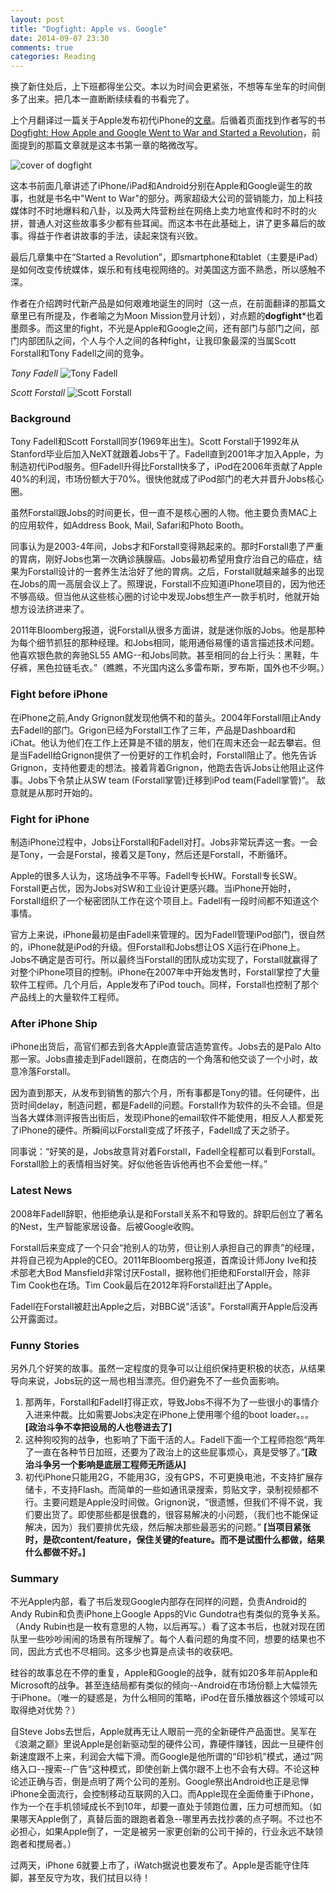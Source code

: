 ```yaml
---
layout: post
title: "Dogfight: Apple vs. Google"
date: 2014-09-07 23:30
comments: true
categories: Reading
---
```


换了新住处后，上下班都得坐公交。本以为时间会更紧张，不想等车坐车的时间倒多了出来。把几本一直断断续续看的书看完了。

<!--more--> 

上个月翻译过一篇关于Apple发布初代iPhone的[文章](http://blog.pzheng.info/blog/2014/08/04/and_then_steve_said/)。后循着页面找到作者写的书[Dogfight: How Apple and Google Went to War and Started a Revolution](http://www.amazon.com/Battle-Titans-Transforming-Previously-Published-ebook/dp/B00BIV1R98)，前面提到的那篇文章就是这本书第一章的略微改写。

![cover of dogfight](https://dl.dropboxusercontent.com/u/6459697/blogimage/20140907_dogfight_cover.jpg)

这本书前面几章讲述了iPhone/iPad和Android分别在Apple和Google诞生的故事，也就是书名中"Went to War"的部分。两家超级大公司的营销能力，加上科技媒体时不时地爆料和八卦，以及两大阵营粉丝在网络上卖力地宣传和时不时的火拼，普通人对这些故事多少都有些耳闻。而这本书在此基础上，讲了更多幕后的故事。得益于作者讲故事的手法，读起来饶有兴致。

最后几章集中在“Started a Revolution”，即smartphone和tablet（主要是iPad）是如何改变传统媒体，娱乐和有线电视网络的。对美国这方面不熟悉，所以感触不深。

作者在介绍跨时代新产品是如何艰难地诞生的同时（这一点，在前面翻译的那篇文章里已有所提及，作者喻之为Moon Mission登月计划），对点题的**dogfight***也着墨颇多。而这里的fight，不光是Apple和Google之间，还有部门与部门之间，部门内部团队之间，个人与个人之间的各种fight，让我印象最深的当属Scott Forstall和Tony Fadell之间的竞争。

*Tony Fadell*
![Tony Fadell](http://upload.wikimedia.org/wikipedia/commons/thumb/6/67/Tony_Fadell.jpg/570px-Tony_Fadell.jpg)

*Scott Forstall*
![Scott Forstall](http://upload.wikimedia.org/wikipedia/commons/thumb/1/19/Scott_Forstall.jpg/400px-Scott_Forstall.jpg)

### Background

Tony Fadell和Scott Forstall同岁(1969年出生)。Scott Forstall于1992年从Stanford毕业后加入NeXT就跟着Jobs干了。Fadell直到2001年才加入Apple，为制造初代iPod服务。但Fadell升得比Forstall快多了，iPod在2006年贡献了Apple 40%的利润，市场份额大于70%。很快他就成了iPod部门的老大并晋升Jobs核心圈。

虽然Forstall跟Jobs的时间更长，但一直不是核心圈的人物。他主要负责MAC上的应用软件，如Address Book, Mail, Safari和Photo Booth。

同事认为是2003-4年间，Jobs才和Forstall变得熟起来的。那时Forstall患了严重的胃病，刚好Jobs也第一次确诊胰腺癌。Jobs最初希望用食疗治自己的癌症，结果为Forstall设计的一套养生法治好了他的胃病。之后，Forstall就越来越多的出现在Jobs的周一高层会议上了。照理说，Forstall不应知道iPhone项目的，因为他还不够高级。但当他从这些核心圈的讨论中发现Jobs想生产一款手机时，他就开始想方设法挤进来了。

2011年Bloomberg报道，说Forstall从很多方面讲，就是迷你版的Jobs。他是那种为每个细节抓狂的那种经理。和Jobs相同，能用通俗易懂的语言描述技术问题。他喜欢银色款的奔驰SL55 AMG--和Jobs同款。甚至相同的台上行头：黑鞋，牛仔裤，黑色拉链毛衣。”（瞧瞧，不光国内这么多雷布斯，罗布斯，国外也不少啊。）

### Fight before iPhone

在iPhone之前,Andy Grignon就发现他俩不和的苗头。2004年Forstall阻止Andy去Fadell的部门。Grigon已经为Forstall工作了三年，产品是Dashboard和iChat。他认为他们在工作上还算是不错的朋友，他们在周末还会一起去攀岩。但是当Fadell给Grignon提供了一份更好的工作机会时，Forstall阻止了。他先告诉Grignon，支持他要走的想法。接着背着Grignon，他跑去告诉Jobs让他阻止这件事。Jobs下令禁止从SW team (Forstall掌管)迁移到iPod team(Fadell掌管)”。 敌意就是从那时开始的。

### Fight for iPhone

制造iPhone过程中，Jobs让Forstall和Fadell对打。Jobs非常玩弄这一套。一会是Tony，一会是Forstal，接着又是Tony，然后还是Forstall，不断循环。

Apple的很多人认为，这场战争不平等。Fadell专长HW。Forstall专长SW。Forstall更占优，因为Jobs对SW和工业设计更感兴趣。当iPhone开始时，Forstall组织了一个秘密团队工作在这个项目上。Fadell有一段时间都不知道这个事情。

官方上来说，iPhone最初是由Fadell来管理的。因为Fadell管理iPod部门，很自然的，iPhone就是iPod的升级。但Forstall和Jobs想让OS X运行在iPhone上。Jobs不确定是否可行。所以最终当Forstall的团队成功实现了，Forstall就赢得了对整个iPhone项目的控制。iPhone在2007年中开始发售时，Forstall掌控了大量软件工程师。几个月后，Apple发布了iPod touch。同样，Forstall也控制了那个产品线上的大量软件工程师。

### After iPhone Ship

iPhone出货后，高官们都去到各大Apple直营店造势宣传。Jobs去的是Palo Alto那一家。Jobs直接走到Fadell跟前，在商店的一个角落和他交谈了一个小时，故意冷落Forstall。

因为直到那天，从发布到销售的那六个月，所有事都是Tony的错。任何硬件，出货时间delay，制造问题，都是Fadell的问题。Forstall作为软件的头不会错。但是当各大媒体测评报告出街后，发现iPhone的email软件不能使用，相反人人都爱死了iPhone的硬件。所瞬间以Forstall变成了坏孩子，Fadell成了天之骄子。

同事说：“好笑的是，Jobs故意背对着Forstall，Fadell全程都可以看到Forstall。Forstall脸上的表情相当好笑。好似他爸告诉他再也不会爱他一样。”

### Latest News

2008年Fadell辞职，他拒绝承认是和Forstall关系不和导致的。辞职后创立了著名的Nest，生产智能家居设备。后被Google收购。

Forstall后来变成了一个只会“抢别人的功劳，但让别人承担自己的罪责”的经理，并将自己视为Apple的CEO。2011年Bloomberg报道，首席设计师Jony Ive和技术部老大Bod Mansfield非常讨厌Fostall，据称他们拒绝和Forstall开会，除非Tim Cook也在场。Tim Cook最后在2012年将Forstall赶出了Apple。

Fadell在Forstall被赶出Apple之后，对BBC说"活该"。Forstall离开Apple后没再公开露面过。

### Funny Stories

另外几个好笑的故事。虽然一定程度的竞争可以让组织保持更积极的状态，从结果导向来说，Jobs玩的这一局也相当漂亮。但仍避免不了一些负面影响。

1. 那两年，Forstall和Fadell打得正欢，导致Jobs不得不为了一些很小的事情介入进来仲裁。比如需要Jobs决定在iPhone上使用哪个组的boot loader。。。**[政治斗争不幸把设局的人也卷进去了]**
2. 这种狗咬狗的战争，也影响了下面干活的人。Fadell下面一个工程师抱怨“两年了一直在各种节日加班，还要为了政治上的这些屁事烦心，真是受够了。”**[政治斗争另一个影响是底层工程师无所适从]**
3. 初代iPhone只能用2G，不能用3G，没有GPS，不可更换电池，不支持扩展存储卡，不支持Flash。而简单的一些如通讯录搜索，剪贴文字，录制视频都不行。主要问题是Apple没时间做。Grignon说，“很遗憾，但我们不得不说，我们要出货了。即使那些都是很蠢的，很容易解决的小问题，（我们也不能保证解决，因为）我们要排优先级，然后解决那些最恶劣的问题。” **[当项目紧张时，是砍content/feature，保住关键的feature。而不是试图什么都做，结果什么都做不好。]**

### Summary

不光Apple内部，看了书后发现Google内部存在同样的问题，负责Android的Andy Rubin和负责iPhone上Google Apps的Vic Gundotra也有类似的竞争关系。（Andy Rubin也是一枚有意思的人物，以后再写。）看了这本书后，也就对现在团队里一些吵吵闹闹的场景有所理解了。每个人看问题的角度不同，想要的结果也不同，因此方式也不尽相同。这多少也算是点读书的收获吧。

硅谷的故事总在不停的重复，Apple和Google的战争，就有如20多年前Apple和Microsoft的战争。甚至连结局都有类似的倾向--Android在市场份额上大幅领先于iPhone。（唯一的疑惑是，为什么相同的策略，iPod在音乐播放器这个领域可以取得绝对优势？）

自Steve Jobs去世后，Apple就再无让人眼前一亮的全新硬件产品面世。吴军在《浪潮之巅》里说Apple是创新驱动型的硬件公司，靠硬件赚钱，因此一旦硬件创新速度跟不上来，利润会大幅下滑。而Google是他所谓的“印钞机”模式，通过”网络入口--搜索--广告“这种模式，即使创新上偶尔跟不上也不会有大碍。不论这种论述正确与否，倒是点明了两个公司的差别。Google祭出Android也正是忌惮iPhone全面流行，会控制移动互联网的入口。而Apple现在全面倚重于iPhone，作为一个在手机领域成长不到10年，却要一直处于领跑位置，压力可想而知。（如果哪天Apple倒了，真替后面的跟跑者着急--哪里再去找抄袭的点子啊。不过也不必担心，如果Apple倒了，一定是被另一家更创新的公司干掉的，行业永远不缺领跑者和搅局者。）

过两天，iPhone 6就要上市了，iWatch据说也要发布了。Apple是否能守住阵脚，甚至反守为攻，我们拭目以待！
